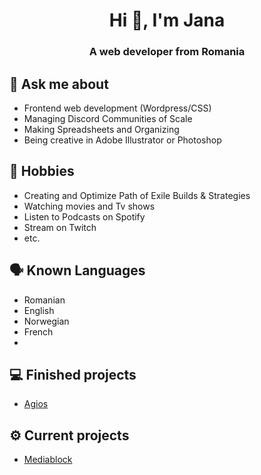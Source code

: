 <h1 align="center"> Hi 👋, I'm Jana </h1>
<h3 align="center">A web developer from Romania</h3>

## 💬 Ask me about
- Frontend web development (Wordpress/CSS)
- Managing Discord Communities of Scale
- Making Spreadsheets and Organizing 
- Being creative in Adobe Illustrator or Photoshop

## 📅 Hobbies
- Creating and Optimize Path of Exile Builds & Strategies
- Watching movies and Tv shows
- Listen to Podcasts on Spotify
- Stream on Twitch
- etc.

## 🗣️ Known Languages 
- Romanian
- English 
- Norwegian 
- French
- 
## 💻 Finished projects
- [Agios](https://agios.ro/)

## ⚙️ Current projects
- [Mediablock](https://mediablock.ro)
